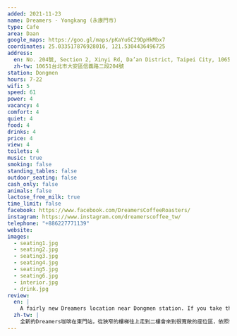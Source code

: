 ```yaml
---
added: 2021-11-23
name: Dreamers - Yongkang (永康門市)
type: Cafe
area: Daan
google_maps: https://goo.gl/maps/pKaYu6C29DpHkMbx7
coordinates: 25.033517876928016, 121.5304436496725
address:
  en: No. 204號, Section 2, Xinyi Rd, Da’an District, Taipei City, 10651
  zh-tw: 10651台北市大安區信義路二段204號
station: Dongmen
hours: 7-22
wifi: 5
speed: 61
power: 4
vacancy: 4
comfort: 4
quiet: 4
food: 4
drinks: 4
price: 4
view: 4
toilets: 4
music: true
smoking: false
standing_tables: false
outdoor_seating: false
cash_only: false
animals: false
lactose_free_milk: true
time_limit: false
facebook: https://www.facebook.com/DreamersCoffeeRoasters/
instagram: https://www.instagram.com/dreamerscoffee_tw/
telephone: "+886227771139"
website: 
images:
  - seating1.jpg
  - seating2.jpg
  - seating3.jpg
  - seating4.jpg
  - seating5.jpg
  - seating6.jpg
  - interior.jpg
  - drink.jpg
review:
  en: |
    A fairly new Dreamers location near Dongmen station. If you take the narrow staircase up to the 2nd floor you'll find a large seating area, with a large worktable and many small individual tables. The seats near the large windows have nice views and let in some natural light. On a weekday morning it was fairly quiet and not too busy.
  zh-tw: |
    全新的Dreamers咖啡在東門站，從狹窄的樓梯往上走到二樓會來到很寬敞的座位區，依照慣例有很大個工作桌！(附有插座的工作桌幾乎是Dreamers的一大特色了)‵落地窗旁的位置更享有美好的自然光和景色，一個平日早晨通常滿安靜也不太擁擠。
---
```

